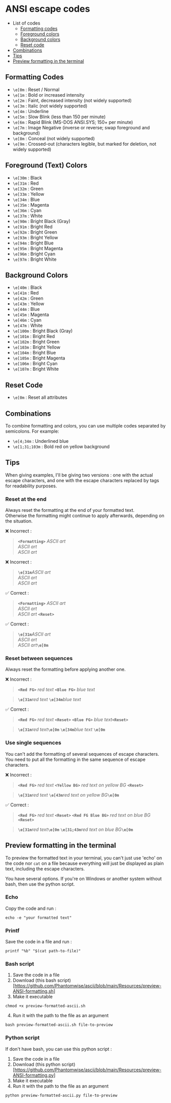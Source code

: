 # ANSI escape codes

- List of codes
    - [Formatting codes](#formatting-codes)
    - [Foreground colors](#foreground-text-colors)
    - [Background colors](#background-colors)
    - [Reset code](#reset-code)
- [Combinations](#combinations)
- [Tips](#tips)
- [Preview formatting in the terminal](#preview-formatting-in-the-terminal)

## Formatting Codes
- `\e[0m`  : Reset / Normal
- `\e[1m`  : Bold or increased intensity
- `\e[2m`  : Faint, decreased intensity (not widely supported)
- `\e[3m`  : Italic (not widely supported)
- `\e[4m`  : Underline
- `\e[5m`  : Slow Blink (less than 150 per minute)
- `\e[6m`  : Rapid Blink (MS-DOS ANSI.SYS; 150+ per minute)
- `\e[7m`  : Image Negative (inverse or reverse; swap foreground and background)
- `\e[8m`  : Conceal (not widely supported)
- `\e[9m`  : Crossed-out (characters legible, but marked for deletion, not widely supported)

## Foreground (Text) Colors
- `\e[30m` : Black
- `\e[31m` : Red
- `\e[32m` : Green
- `\e[33m` : Yellow
- `\e[34m` : Blue
- `\e[35m` : Magenta
- `\e[36m` : Cyan
- `\e[37m` : White
- `\e[90m` : Bright Black (Gray)
- `\e[91m` : Bright Red
- `\e[92m` : Bright Green
- `\e[93m` : Bright Yellow
- `\e[94m` : Bright Blue
- `\e[95m` : Bright Magenta
- `\e[96m` : Bright Cyan
- `\e[97m` : Bright White

## Background Colors
- `\e[40m` : Black
- `\e[41m` : Red
- `\e[42m` : Green
- `\e[43m` : Yellow
- `\e[44m` : Blue
- `\e[45m` : Magenta
- `\e[46m` : Cyan
- `\e[47m` : White
- `\e[100m` : Bright Black (Gray)
- `\e[101m` : Bright Red
- `\e[102m` : Bright Green
- `\e[103m` : Bright Yellow
- `\e[104m` : Bright Blue
- `\e[105m` : Bright Magenta
- `\e[106m` : Bright Cyan
- `\e[107m` : Bright White

## Reset Code
- `\e[0m` : Reset all attributes

## Combinations
To combine formatting and colors, you can use multiple codes separated by semicolons. For example:
- `\e[4;34m` : Underlined blue
- `\e[1;31;103m` : Bold red on yellow background

## Tips

When giving examples, I'll be giving two versions : one with the actual escape characters, and one with the escape characters replaced by tags for readability purposes.

### Reset at the end

Always reset the formatting at the end of your formatted text.  
Otherwise the formatting might continue to apply afterwards, depending on the situation.

❌ Incorrect :  
> **`<Formatting>`** _ASCII art_  
_ASCII art_  
_ASCII art_

❌ Incorrect :
> **`\e[31m`**_ASCII art_  
_ASCII art_  
_ASCII art_

✅ Correct :
> **`<Formatting>`** _ASCII art_  
_ASCII art_  
_ASCII art_ **`<Reset>`**

✅ Correct :
> **`\e[31m`**_ASCII art_  
_ASCII art_  
_ASCII art_**`\e[0m`**

### Reset between sequences

Always reset the formatting before applying another one.

❌ Incorrect :  
> **`<Red FG>`** _red text_ **`<Blue FG>`** _blue text_

> **`\e[31m`**_red text_ **`\e[34m`**_blue text_

✅ Correct :  
> **`<Red FG>`** _red text_ **`<Reset>`** **`<Blue FG>`** _blue text_**`<Reset>`**

> **`\e[31m`**_red text_**`\e[0m`** **`\e[34m`**_blue text_ **`\e[0m`**

### Use single sequences

You can't add the formatting of several sequences of escape characters. You need to put all the formatting in the same sequence of escape characters.

❌ Incorrect :  
> **`<Red FG>`** _red text_ **`<Yellow BG>`** _red text on yellow BG_ **`<Reset>`**

> **`\e[31m`**_red text_ **`\e[43m`**_red text on yellow BG_**`\e[0m`**

✅ Correct :  
> **`<Red FG>`** _red text_ **`<Reset>`** **`<Red FG Blue BG>`** _red text on blue BG_ **`<Reset>`**

> **`\e[31m`**_red text_**`\e[0m`** **`\e[31;43m`**_red text on blue BG_**`\e[0m`**

## Preview formatting in the terminal

To preview the formatted text  in your terminal, you can't just use 'echo' on the code nor `cat` on a file because everything will just be displayed as plain text, including the escape characters.

You have several options.
If you're on Windows or another system without bash, then use the python script.

### Echo

Copy the code and run :
```
echo -e "your formatted text"
```

### Printf

Save the code in a file and run :
```
printf "%b" "$(cat path-to-file)" 
```

### Bash script

1. Save the code in a file
2. Download (this bash script)[https://github.com/Phantomwise/ascii/blob/main/Resources/preview-ANSI-formatting.sh]
3. Make it executable
```
chmod +x preview-formatted-ascii.sh
```
4. Run it with the path to the file as an argument  
```
bash preview-formatted-ascii.sh file-to-preview
```

### Python script

If don't have bash, you can use this python script :
1. Save the code in a file
2. Download (this python script)[https://github.com/Phantomwise/ascii/blob/main/Resources/preview-ANSI-formatting.py]
3. Make it executable
4. Run it with the path to the file as an argument  
```
python preview-formatted-ascii.py file-to-preview
```
